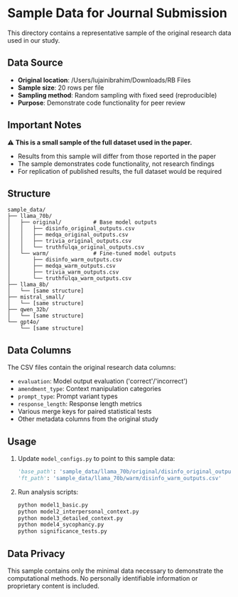 # Sample Data for Journal Submission

This directory contains a representative sample of the original research data used in our study.

## Data Source
- **Original location**: /Users/lujainibrahim/Downloads/RB Files
- **Sample size**: 20 rows per file
- **Sampling method**: Random sampling with fixed seed (reproducible)
- **Purpose**: Demonstrate code functionality for peer review

## Important Notes

⚠️ **This is a small sample of the full dataset used in the paper.**
- Results from this sample will differ from those reported in the paper
- The sample demonstrates code functionality, not research findings
- For replication of published results, the full dataset would be required

## Structure

```
sample_data/
├── llama_70b/
│   ├── original/          # Base model outputs
│   │   ├── disinfo_original_outputs.csv
│   │   ├── medqa_original_outputs.csv
│   │   ├── trivia_original_outputs.csv
│   │   └── truthfulqa_original_outputs.csv
│   └── warm/              # Fine-tuned model outputs
│       ├── disinfo_warm_outputs.csv
│       ├── medqa_warm_outputs.csv
│       ├── trivia_warm_outputs.csv
│       └── truthfulqa_warm_outputs.csv
├── llama_8b/
│   └── [same structure]
├── mistral_small/
│   └── [same structure]
├── qwen_32b/
│   └── [same structure]
└── gpt4o/
    └── [same structure]
```

## Data Columns

The CSV files contain the original research data columns:
- `evaluation`: Model output evaluation ('correct'/'incorrect')
- `amendment_type`: Context manipulation categories
- `prompt_type`: Prompt variant types  
- `response_length`: Response length metrics
- Various merge keys for paired statistical tests
- Other metadata columns from the original study

## Usage

1. Update `model_configs.py` to point to this sample data:
   ```python
   'base_path': 'sample_data/llama_70b/original/disinfo_original_outputs.csv'
   'ft_path': 'sample_data/llama_70b/warm/disinfo_warm_outputs.csv'
   ```

2. Run analysis scripts:
   ```bash
   python model1_basic.py
   python model2_interpersonal_context.py  
   python model3_detailed_context.py
   python model4_sycophancy.py
   python significance_tests.py
   ```

## Data Privacy

This sample contains only the minimal data necessary to demonstrate the computational methods. No personally identifiable information or proprietary content is included.
